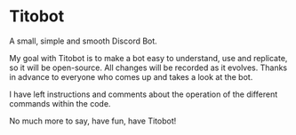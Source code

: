 # Titobot
A small, simple and smooth Discord Bot.

My goal with Titobot is to make a bot easy to understand, use and replicate, 
so it will be open-source. All changes will be recorded as it evolves.
Thanks in advance to everyone who comes up and takes a look at the bot.

I have left instructions and comments about the operation of the different commands within the code.

No much more to say, have fun, have Titobot!
